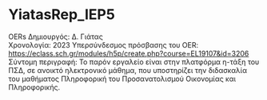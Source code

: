 # YiatasRep_IEP5
OERs
Δημιουργός: Δ. Γιάτας	 
Χρονολογία: 2023 
Υπερσύνδεσμος πρόσβασης του OER: https://eclass.sch.gr/modules/h5p/create.php?course=EL19107&id=3206
Σύντομη περιγραφή: Το παρόν εργαλείο είναι στην πλατφόρμα η-τάξη του ΠΣΔ, σε ανοικτό ηλεκτρονικό μάθημα, που υποστηρίζει την διδασκαλία του μαθήματος Πληροφορική του Προσανατολισμού Οικονομίας και Πληροφορικής.
